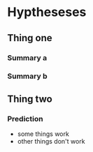 
# Hyptheseses


## Thing one

### Summary a

### Summary b

## Thing two

### Prediction

* some things work
* other things don't work

